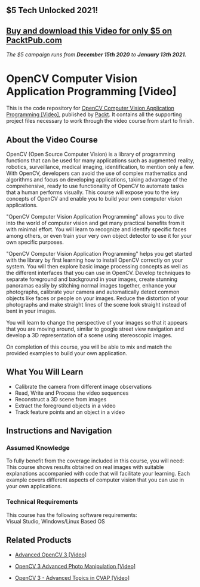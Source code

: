 ## $5 Tech Unlocked 2021!
[Buy and download this Video for only $5 on PacktPub.com](https://www.packtpub.com/product/opencv-computer-vision-application-programming-video/9781849694889)
-----
*The $5 campaign         runs from __December 15th 2020__ to __January 13th 2021.__*

# OpenCV Computer Vision Application Programming [Video]
This is the code repository for [OpenCV Computer Vision Application Programming [Video]](https://www.packtpub.com/application-development/opencv-computer-vision-application-programming-video?utm_source=github&utm_medium=repository&utm_campaign=9781849694889), published by [Packt](https://www.packtpub.com/?utm_source=github). It contains all the supporting project files necessary to work through the video course from start to finish.
## About the Video Course
OpenCV (Open Source Computer Vision) is a library of programming functions that can be used for many applications such as augmented reality, robotics, surveillance, medical imaging, identification, to mention only a few. With OpenCV, developers can avoid the use of complex mathematics and algorithms and focus on developing applications, taking advantage of the comprehensive, ready to use functionality of OpenCV to automate tasks that a human performs visually. This course will expose you to the key concepts of OpenCV and enable you to build your own computer vision applications.

"OpenCV Computer Vision Application Programming" allows you to dive into the world of computer vision and get many practical benefits from it with minimal effort. You will learn to recognize and identify specific faces among others, or even train your very own object detector to use it for your own specific purposes.

"OpenCV Computer Vision Application Programming" helps you get started with the library by first learning how to install OpenCV correctly on your system. You will then explore basic image processing concepts as well as the different interfaces that you can use in OpenCV. Develop techniques to separate foreground and background in your images, create stunning panoramas easily by stitching normal images together, enhance your photographs, calibrate your camera and automatically detect common objects like faces or people on your images. Reduce the distortion of your photographs and make straight lines of the scene look straight instead of bent in your images.

You will learn to change the perspective of your images so that it appears that you are moving around, similar to google street view navigation and develop a 3D representation of a scene using stereoscopic images.

On completion of this course, you will be able to mix and match the provided examples to build your own application.

<H2>What You Will Learn</H2>
<DIV class=book-info-will-learn-text>
<UL>
<LI>Calibrate the camera from different image observations 
<LI>Read, Write and Process the video sequences 
<LI>Reconstruct a 3D scene from images 
<LI>Extract the foreground objects in a video 
<LI>Track feature points and an object in a video </LI></UL></DIV>

## Instructions and Navigation
### Assumed Knowledge
To fully benefit from the coverage included in this course, you will need:<br/>
This course shows results obtained on real images with suitable explanations accompanied with code that will facilitate your learning. Each example covers different aspects of computer vision that you can use in your own applications.
### Technical Requirements
This course has the following software requirements:<br/>
Visual Studio, Windows/Linux Based OS

## Related Products
* [Advanced OpenCV 3 [Video]](https://www.packtpub.com/application-development/advanced-opencv-3-video?utm_source=github&utm_medium=repository&utm_campaign=9781788297219)

* [OpenCV 3 Advanced Photo Manipulation [Video]](https://www.packtpub.com/application-development/opencv-3-advanced-photo-manipulation-video?utm_source=github&utm_medium=repository&utm_campaign=9781788298261)

* [OpenCV 3 - Advanced Topics in CVAP [Video]](https://www.packtpub.com/application-development/opencv-3-advanced-topics-in-cvap-video?utm_source=github&utm_medium=repository&utm_campaign=9781788391849)

